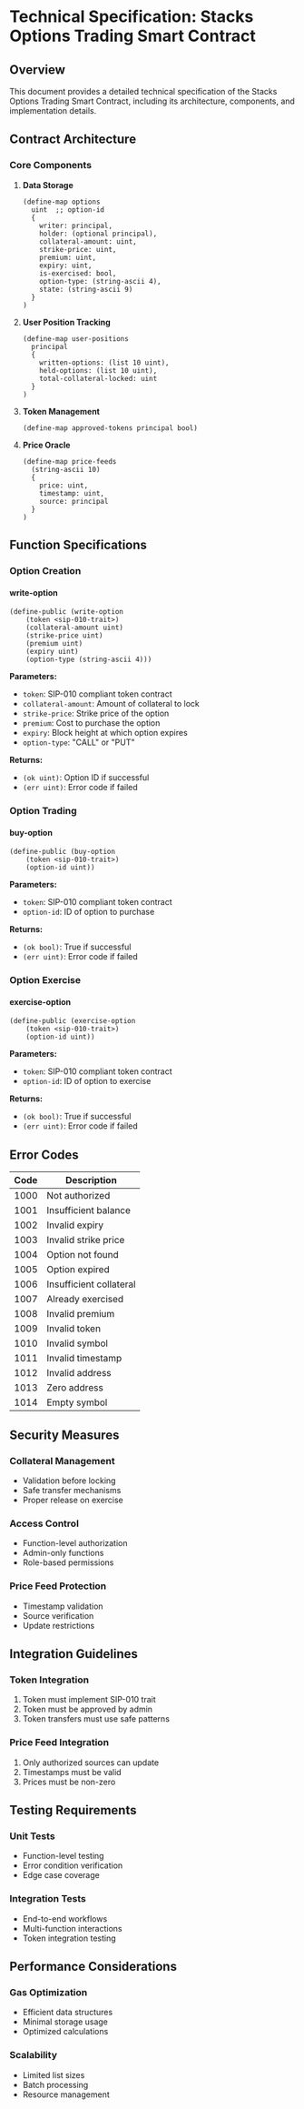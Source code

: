 # Technical Specification: Stacks Options Trading Smart Contract

## Overview

This document provides a detailed technical specification of the Stacks Options Trading Smart Contract, including its architecture, components, and implementation details.

## Contract Architecture

### Core Components

1. **Data Storage**

   ```clarity
   (define-map options
     uint  ;; option-id
     {
       writer: principal,
       holder: (optional principal),
       collateral-amount: uint,
       strike-price: uint,
       premium: uint,
       expiry: uint,
       is-exercised: bool,
       option-type: (string-ascii 4),
       state: (string-ascii 9)
     }
   )
   ```

2. **User Position Tracking**

   ```clarity
   (define-map user-positions
     principal
     {
       written-options: (list 10 uint),
       held-options: (list 10 uint),
       total-collateral-locked: uint
     }
   )
   ```

3. **Token Management**

   ```clarity
   (define-map approved-tokens principal bool)
   ```

4. **Price Oracle**
   ```clarity
   (define-map price-feeds
     (string-ascii 10)
     {
       price: uint,
       timestamp: uint,
       source: principal
     }
   )
   ```

## Function Specifications

### Option Creation

#### write-option

```clarity
(define-public (write-option
    (token <sip-010-trait>)
    (collateral-amount uint)
    (strike-price uint)
    (premium uint)
    (expiry uint)
    (option-type (string-ascii 4)))
```

**Parameters:**

- `token`: SIP-010 compliant token contract
- `collateral-amount`: Amount of collateral to lock
- `strike-price`: Strike price of the option
- `premium`: Cost to purchase the option
- `expiry`: Block height at which option expires
- `option-type`: "CALL" or "PUT"

**Returns:**

- `(ok uint)`: Option ID if successful
- `(err uint)`: Error code if failed

### Option Trading

#### buy-option

```clarity
(define-public (buy-option
    (token <sip-010-trait>)
    (option-id uint))
```

**Parameters:**

- `token`: SIP-010 compliant token contract
- `option-id`: ID of option to purchase

**Returns:**

- `(ok bool)`: True if successful
- `(err uint)`: Error code if failed

### Option Exercise

#### exercise-option

```clarity
(define-public (exercise-option
    (token <sip-010-trait>)
    (option-id uint))
```

**Parameters:**

- `token`: SIP-010 compliant token contract
- `option-id`: ID of option to exercise

**Returns:**

- `(ok bool)`: True if successful
- `(err uint)`: Error code if failed

## Error Codes

| Code | Description             |
| ---- | ----------------------- |
| 1000 | Not authorized          |
| 1001 | Insufficient balance    |
| 1002 | Invalid expiry          |
| 1003 | Invalid strike price    |
| 1004 | Option not found        |
| 1005 | Option expired          |
| 1006 | Insufficient collateral |
| 1007 | Already exercised       |
| 1008 | Invalid premium         |
| 1009 | Invalid token           |
| 1010 | Invalid symbol          |
| 1011 | Invalid timestamp       |
| 1012 | Invalid address         |
| 1013 | Zero address            |
| 1014 | Empty symbol            |

## Security Measures

### Collateral Management

- Validation before locking
- Safe transfer mechanisms
- Proper release on exercise

### Access Control

- Function-level authorization
- Admin-only functions
- Role-based permissions

### Price Feed Protection

- Timestamp validation
- Source verification
- Update restrictions

## Integration Guidelines

### Token Integration

1. Token must implement SIP-010 trait
2. Token must be approved by admin
3. Token transfers must use safe patterns

### Price Feed Integration

1. Only authorized sources can update
2. Timestamps must be valid
3. Prices must be non-zero

## Testing Requirements

### Unit Tests

- Function-level testing
- Error condition verification
- Edge case coverage

### Integration Tests

- End-to-end workflows
- Multi-function interactions
- Token integration testing

## Performance Considerations

### Gas Optimization

- Efficient data structures
- Minimal storage usage
- Optimized calculations

### Scalability

- Limited list sizes
- Batch processing
- Resource management
